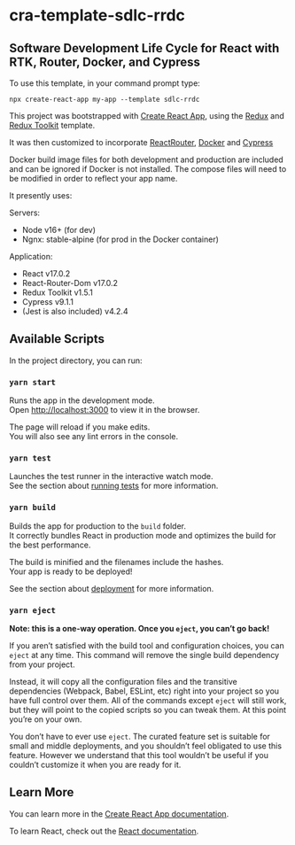 # cra-template-sdlc-rrdc

## Software Development Life Cycle for React with RTK, Router, Docker, and Cypress 

To use this template, in your command prompt type:

`npx create-react-app my-app --template sdlc-rrdc`

This project was bootstrapped with [Create React App](https://github.com/facebook/create-react-app), using the [Redux](https://redux.js.org/) and [Redux Toolkit](https://redux-toolkit.js.org/) template.

It was then customized to incorporate [ReactRouter](https://reactrouter.com/), [Docker](https://docker.com) and [Cypress](https://cypress.io)

Docker build image files for both development and production are included
and can be ignored if Docker is not installed.
The compose files will need to be modified in order to reflect your app name.

It presently uses:
 
 Servers:
  - Node v16+ (for dev)
  - Ngnx: stable-alpine (for prod in the Docker container)
 
 Application:
  - React v17.0.2
  - React-Router-Dom v17.0.2
  - Redux Toolkit v1.5.1
  - Cypress v9.1.1
  - (Jest is also included) v4.2.4

## Available Scripts

In the project directory, you can run:

### `yarn start`

Runs the app in the development mode.<br />
Open [http://localhost:3000](http://localhost:3000) to view it in the browser.

The page will reload if you make edits.<br />
You will also see any lint errors in the console.

### `yarn test`

Launches the test runner in the interactive watch mode.<br />
See the section about [running tests](https://facebook.github.io/create-react-app/docs/running-tests) for more information.

### `yarn build`

Builds the app for production to the `build` folder.<br />
It correctly bundles React in production mode and optimizes the build for the best performance.

The build is minified and the filenames include the hashes.<br />
Your app is ready to be deployed!

See the section about [deployment](https://facebook.github.io/create-react-app/docs/deployment) for more information.

### `yarn eject`

**Note: this is a one-way operation. Once you `eject`, you can’t go back!**

If you aren’t satisfied with the build tool and configuration choices, you can `eject` at any time. This command will remove the single build dependency from your project.

Instead, it will copy all the configuration files and the transitive dependencies (Webpack, Babel, ESLint, etc) right into your project so you have full control over them. All of the commands except `eject` will still work, but they will point to the copied scripts so you can tweak them. At this point you’re on your own.

You don’t have to ever use `eject`. The curated feature set is suitable for small and middle deployments, and you shouldn’t feel obligated to use this feature. However we understand that this tool wouldn’t be useful if you couldn’t customize it when you are ready for it.

## Learn More

You can learn more in the [Create React App documentation](https://facebook.github.io/create-react-app/docs/getting-started).

To learn React, check out the [React documentation](https://reactjs.org/).
